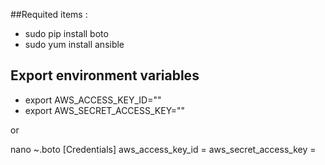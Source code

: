 
##Requited items :

* sudo pip install boto
* sudo yum install ansible

## Export environment variables 

* export AWS_ACCESS_KEY_ID="<your-AWS-Access-key-ID>"      
* export AWS_SECRET_ACCESS_KEY="<your-AWS-Access-key>"

or 

nano ~\.boto
[Credentials]
aws_access_key_id = <your-AWS-Access-key-ID>
aws_secret_access_key = <your-AWS-Access-key>

